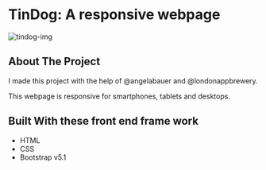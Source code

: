 # TinDog: A responsive webpage

![tindog-img](https://emojipedia-us.s3.amazonaws.com/source/microsoft-teams/337/service-dog_1f415-200d-1f9ba.png)
## About The Project


I made this project with the help of @angelabauer and @londonappbrewery. 

This webpage is responsive for smartphones, tablets and desktops.


## Built With these front end frame work
- HTML
- CSS
- Bootstrap v5.1
